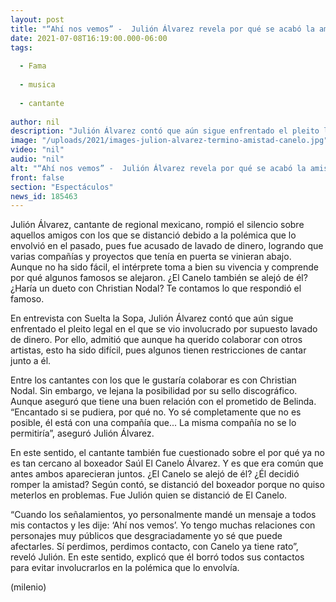 ```yaml
---
layout: post
title: "“Ahí nos vemos” -  Julión Álvarez revela por qué se acabó la amistad con 'El Canelo' y Nodal"
date: 2021-07-08T16:19:00.000-06:00
tags:
  
  - Fama
  
  - musica
  
  - cantante
  
author: nil
description: "Julión Álvarez contó que aún sigue enfrentado el pleito legal en el que se vio involucrado por supuesto lavado de dinero. ¿Por eso terminó su amistad con Nodal y El Canelo? "
image: "/uploads/2021/images-julion-alvarez-termino-amistad-canelo.jpg"
video: "nil"
audio: "nil"
alt: "“Ahí nos vemos” -  Julión Álvarez revela por qué se acabó la amistad con 'El Canelo' y Nodal"
front: false
section: "Espectáculos"
news_id: 185463
---
```


Julión Álvarez, cantante de regional mexicano, rompió el silencio sobre aquellos amigos con los que se distanció debido a la polémica que lo envolvió en el pasado, pues fue acusado de lavado de dinero, logrando que varias compañías y proyectos que tenía en puerta se vinieran abajo. Aunque no ha sido fácil, el intérprete toma a bien su vivencia y comprende por qué algunos famosos se alejaron. ¿El Canelo también se alejó de él? ¿Haría un dueto con Christian Nodal? Te contamos lo que respondió el famoso. 

En entrevista con Suelta la Sopa, Julión Álvarez contó que aún sigue enfrentado el pleito legal en el que se vio involucrado por supuesto lavado de dinero. Por ello, admitió que aunque ha querido colaborar con otros artistas, esto ha sido difícil, pues algunos tienen restricciones de cantar junto a él. 

Entre los cantantes con los que le gustaría colaborar es con Christian Nodal. Sin embargo, ve lejana la posibilidad por su sello discográfico. Aunque aseguró que tiene una buen relación con el prometido de Belinda. “Encantado si se pudiera, por qué no. Yo sé completamente que no es posible, él está con una compañía que... La misma compañía no se lo permitiría”, aseguró Julión Álvarez.

En este sentido, el cantante también fue cuestionado sobre el por qué ya no es tan cercano al boxeador Saúl El Canelo Álvarez. Y es que era común que antes ambos aparecieran juntos. ¿El Canelo se alejó de él? ¿Él decidió romper la amistad? 
Según contó, se distanció del boxeador porque no quiso meterlos en problemas. Fue Julión quien se distanció de El Canelo. 

“Cuando los señalamientos, yo personalmente mandé un mensaje a todos mis contactos y les dije: ‘Ahí nos vemos’. Yo tengo muchas relaciones con personajes muy públicos que desgraciadamente yo sé que puede afectarles. Sí perdimos, perdimos contacto, con Canelo ya tiene rato”, reveló Julión.
En este sentido, explicó que él borró todos sus contactos para evitar involucrarlos en la polémica que lo envolvía. 

(milenio)